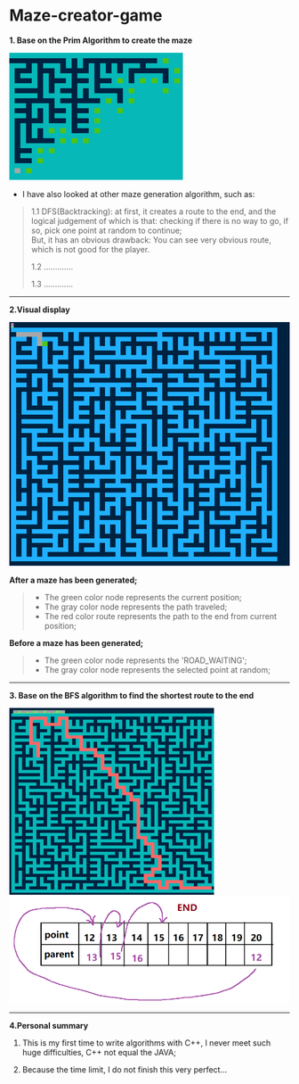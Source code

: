 # Maze-creator-game
**1. Base on the Prim Algorithm to create the maze**

![Prime](readmeImg/20220110102442.png)
* I have also looked at other maze generation algorithm, such as:
> 1.1 DFS(Backtracking): at first, it creates a route to the end,
>and the logical judgement of which is that: 
>checking if there is no way to go, if so, pick one point at random to continue;  
>But, it has an obvious drawback: You can see very obvious route, which is not good
>for the player.
>
> 1.2 .............
>
> 1.3 .............

- - -
**2.Visual display**
 
![Display](readmeImg/20220110103743.png)

**After a maze has been generated;**
> * The green color node represents the current position;
> * The gray color node represents the path traveled;
> * The red color route represents the path to the end from current position;

**Before a maze has been generated;**
> * The green color node represents the 'ROAD_WAITING';
> * The gray color node represents the selected point at random;

- - -
**3. Base on the BFS algorithm to find the shortest route to the end**

![BFS](readmeImg/20220110105240.png)
![Finding shortest route](readmeImg/20220110105652.png)

- - -
**4.Personal summary**
1. This is my first time to write algorithms with C++, 
I never meet such huge difficulties, C++ not equal the JAVA;

2. Because the time limit, I do not finish this very perfect...